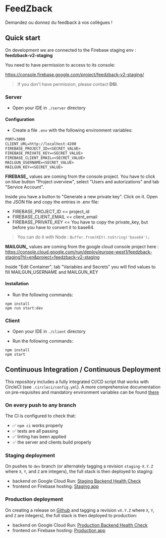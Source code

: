 # FeedZback

Demandez ou donnez du feedback à vos collègues !

## Quick start

On development we are connected to the Firebase staging env : **feedzback-v2-staging**

You need to have permission to access to its console: 

https://console.firebase.google.com/project/feedzback-v2-staging/

> If you don't have permission, please contact **DSI**.


### Server

- Open your IDE in `./server` directory

#### Configuration
- Create a file `.env` with the following environment variables:

```txt
PORT=3000
CLIENT_URL=http://localhost:4200
FIREBASE_PROJECT_ID=<SECRET_VALUE>
FIREBASE_PRIVATE_KEY=<SECRET_VALUE>
FIREBASE_CLIENT_EMAIL=<SECRET_VALUE>
MAILGUN_USERNAME=<SECRET_VALUE>
MAILGUN_KEY=<SECRET_VALUE>
```

**FIREBASE_** values are coming from the console project.
You have to click on blue button "Project overview", select "Users and autorizations" and tab "Service Account".

Inside you have a button to "Generate a new private key". Click on it.
Open the JSON file and copy the entries in .env file:
- FIREBASE_PROJECT_ID <= project_id 
- FIREBASE_CLIENT_EMAIL <= client_email
- FIREBASE_PRIVATE_KEY <= You have to copy the private_key, but before you have to convert it to base64.

> You can do it with Node : ```Buffer.from(KEY).toString('base64'); ```



**MAILGUN_** values are coming from the google cloud console project here : 
https://console.cloud.google.com/run/deploy/europe-west1/feedzback-staging?hl=en&project=feedzback-v2-staging

Inside "Edit Container", tab "Variables and Secrets" you will find values to fill MAILGUN_USERNAME and 
MAILGUN_KEY

#### Installation



- Run the following commands:

```shell
npm install
npm run start:dev
```

### Client

- Open your IDE in `./client` directory

- Run the following commands:

```shell
npm install
npm start
```

## Continuous Integration / Continuous Deployment

This repository includes a fully integrated CI/CD script that works with CircleCI (see `.circleci/config.yml`).
A more comprehensive documentation on pre-requisites and mandatory environment variables can be found [there](/.circleci/README.md)

### On every push to any branch

The CI is configured to check that:

- ✅ `npm ci` works properly
- ✅ tests are all passing
- ✅ linting has been applied
- ✅ the server and clients build properly

### Staging deployment

On pushes to `dev` branch (or alternately tagging a revision `staging-X.Y.Z` where `X`, `Y`, and `Z` are integers), the full stack is then deployed to staging:

- backend on Google Cloud Run: [Staging Backend Health Check](https://feedzback-staging-v54ioxu74a-ew.a.run.app/health)
- frontend on Firebase hosting: [Staging app](https://staging.feedzback.znk.io)

### Production deployment

On creating a release on [Github](https://github.com/Zenika/feedzback/releases) and tagging a revision `vX.Y.Z` where `X`, `Y`, and `Z` are integers), the full stack is then deployed to production:

- backend on Google Cloud Run: [Production Backend Health Check](https://server.feedzback.znk.io/health)
- frontend on Firebase hosting: [Production app](https://feedzback.znk.io)